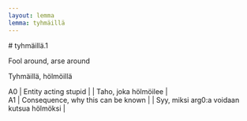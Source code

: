 ```yaml
---
layout: lemma
lemma: tyhmäillä
---
```


<div class="sense">
# <span class="sensename">tyhmäillä.1</span>

<span class="description">Fool around, arse around</span>

<span class="description">Tyhmäillä, hölmöillä</span>

A0 | Entity acting stupid |   | Taho, joka hölmöilee |  
A1 | Consequence, why this can be known |   | Syy, miksi arg0:a voidaan kutsua hölmöksi |  

</div>

